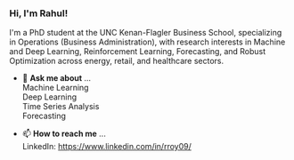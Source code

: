### Hi, I'm Rahul!

I'm a PhD student at the UNC Kenan-Flagler Business School, specializing in Operations (Business Administration), with research interests in Machine and Deep Learning, Reinforcement Learning, Forecasting, and Robust Optimization across energy, retail, and healthcare sectors.  

- 💬 **Ask me about** ...\
Machine Learning\
Deep Learning\
Time Series Analysis\
Forecasting

- 📫 **How to reach me** ...\
LinkedIn: https://www.linkedin.com/in/rroy09/
 

<!--
**rahulroynit/rahulroynit** is a ✨ _special_ ✨ repository because its `README.md` (this file) appears on your GitHub profile.

Here are some ideas to get you started:

- 🔭 I’m currently working on ...
- 🌱 I’m currently learning ...
- 👯 I’m looking to collaborate on ...
- 🤔 I’m looking for help with ...
- 💬 Ask me about ...
- 📫 How to reach me: ...
- 😄 Pronouns: ...
- ⚡ Fun fact: ...
-->
